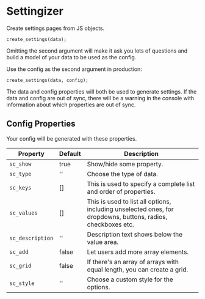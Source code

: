 # Settingizer
Create settings pages from JS objects.

`create_settings(data);`

Omitting the second argument will make it ask you lots of questions and build a model of your data to be used as the config.

Use the config as the second argument in production:

`create_settings(data, config);`

The data and config properties will both be used to generate settings. If the data and config are out of sync, there will be a warning in the console with information about which properties are out of sync.

## Config Properties

Your config will be generated with these properties.

| Property | Default | Description |
| --- | --- | --- |
| `sc_show` | true | Show/hide some property. |
| `sc_type` | '' | Choose the type of data. |
| `sc_keys` | [] | This is used to specify a complete list and order of properties. |
| `sc_values` | [] | This is used to list all options, including unselected ones, for dropdowns, buttons, radios, checkboxes etc. |
| `sc_description` | '' | Description text shows below the value area. |
| `sc_add` | false | Let users add more array elements. |
| `sc_grid` | false | If there's an array of arrays with equal length, you can create a grid. |
| `sc_style` | '' | Choose a custom style for the options. |
